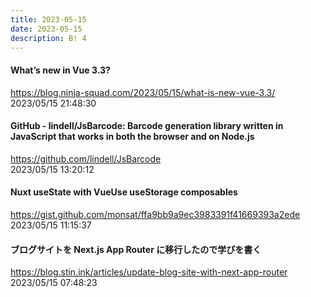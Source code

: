```yaml
---
title: 2023-05-15
date: 2023-05-15
description: B! 4
---
```


#### What’s new in Vue 3.3?
https://blog.ninja-squad.com/2023/05/15/what-is-new-vue-3.3/<br>
2023/05/15 21:48:30<br>


#### GitHub - lindell/JsBarcode: Barcode generation library written in JavaScript that works in both the browser and on Node.js
https://github.com/lindell/JsBarcode<br>
2023/05/15 13:20:12<br>


#### Nuxt useState with VueUse useStorage composables
https://gist.github.com/monsat/ffa9bb9a9ec3983391f41669393a2ede<br>
2023/05/15 11:15:37<br>


#### ブログサイトを Next.js App Router に移行したので学びを書く
https://blog.stin.ink/articles/update-blog-site-with-next-app-router<br>
2023/05/15 07:48:23<br>


